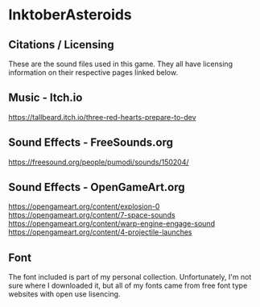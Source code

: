 # InktoberAsteroids
## Citations / Licensing
These are the sound files used in this game. They all have licensing information on their respective pages linked below.
## Music - Itch.io
https://tallbeard.itch.io/three-red-hearts-prepare-to-dev
## Sound Effects - FreeSounds.org 
https://freesound.org/people/pumodi/sounds/150204/
## Sound Effects - OpenGameArt.org
https://opengameart.org/content/explosion-0  
https://opengameart.org/content/7-space-sounds  
https://opengameart.org/content/warp-engine-engage-sound  
https://opengameart.org/content/4-projectile-launches  
## Font
The font included is part of my personal collection. Unfortunately, I'm not sure where I downloaded it, but all of my fonts came from free font type websites with open use lisencing.
